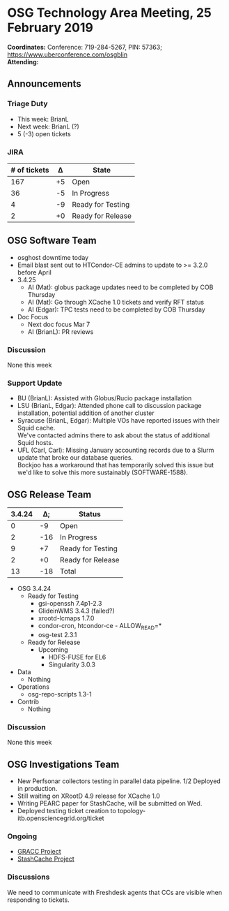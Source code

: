 # OSG Technology Area Meeting, 25 February 2019

**Coordinates:** Conference: 719-284-5267, PIN: 57363; <https://www.uberconference.com/osgblin>  
**Attending:**   


## Announcements


### Triage Duty

-   This week: BrianL
-   Next week: BrianL (?)
-   5 (-3) open tickets


### JIRA

| # of tickets | &Delta; | State             |
|------------ |------- |----------------- |
| 167          | +5      | Open              |
| 36           | -5      | In Progress       |
| 4            | -9      | Ready for Testing |
| 2            | +0      | Ready for Release |


## OSG Software Team

-   osghost downtime today
-   Email blast sent out to HTCondor-CE admins to update to >= 3.2.0 before April
-   3.4.25  
    -   AI (Mat): globus package updates need to be completed by COB Thursday
    -   AI (Mat): Go through XCache 1.0 tickets and verify RFT status
    -   AI (Edgar): TPC tests need to be completed by COB Thursday
-   Doc Focus  
    -   Next doc focus Mar 7
    -   AI (BrianL): PR reviews


### Discussion

None this week  


### Support Update

-   BU (BrianL): Assisted with Globus/Rucio package installation
-   LSU (BrianL, Edgar): Attended phone call to discussion package installation, potential addition of another cluster
-   Syracuse (BrianL, Edgar): Multiple VOs have reported issues with their Squid cache.  
    We've contacted admins there to ask about the status of additional Squid hosts.
-   UFL (Carl, Carl): Missing January accounting records due to a Slurm update that broke our database queries.  
    Bockjoo has a workaround that has temporarily solved this issue but we'd like to solve this more sustainably (SOFTWARE-1588).


## OSG Release Team

| 3.4.24 | &Delta;; | Status            |
|------ |-------- |----------------- |
| 0      | -9       | Open              |
| 2      | -16      | In Progress       |
| 9      | +7       | Ready for Testing |
| 2      | +0       | Ready for Release |
| 13     | -18      | Total             |

-   OSG 3.4.24  
    -   Ready for Testing  
        -   gsi-openssh 7.4p1-2.3
        -   GlideinWMS 3.4.3 (failed?)
        -   xrootd-lcmaps 1.7.0
        -   condor-cron, htcondor-ce - ALLOW<sub>READ</sub>=\*
        -   osg-test 2.3.1
    -   Ready for Release  
        -   Upcoming  
            -   HDFS-FUSE for EL6
            -   Singularity 3.0.3
-   Data  
    -   Nothing
-   Operations  
    -   osg-repo-scripts 1.3-1
-   Contrib  
    -   Nothing


### Discussion

None this week  


## OSG Investigations Team

-   New Perfsonar collectors testing in parallel data pipeline.  1/2 Deployed in production.
-   Still waiting on XRootD 4.9 release for XCache 1.0
-   Writing PEARC paper for StashCache, will be submitted on Wed.
-   Deployed testing ticket creation to topology-itb.opensciencegrid.org/ticket


### Ongoing

-   [GRACC Project](https://opensciencegrid.atlassian.net/projects/GRACC)
-   [StashCache Project](http://opensciencegrid.org/docs/data/stashcache/overview/)


### Discussions

We need to communicate with Freshdesk agents that CCs are visible when responding to tickets.
